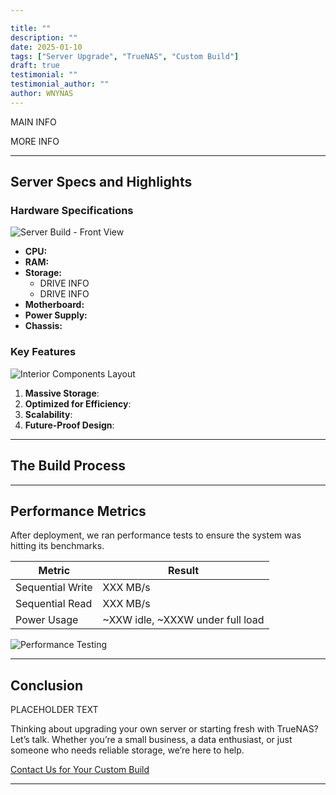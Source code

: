 ```yaml
---

title: ""
description: ""
date: 2025-01-10
tags: ["Server Upgrade", "TrueNAS", "Custom Build"]
draft: true
testimonial: ""
testimonial_author: ""
author: WNYNAS
---
```


MAIN INFO

<!--more-->

MORE INFO

---

## **Server Specs and Highlights**

### Hardware Specifications  
![Server Build - Front View](placeholder-for-image-front-view.jpg)  
* **CPU:** 
* **RAM:** 
* **Storage:**  
  - DRIVE INFO
  - DRIVE INFO
* **Motherboard:** 
* **Power Supply:** 
* **Chassis:** 

### Key Features  
![Interior Components Layout](placeholder-for-image-interior-layout.jpg)  
1. **Massive Storage**: 
2. **Optimized for Efficiency**: 
3. **Scalability**: 
4. **Future-Proof Design**: 

---

## **The Build Process**



---

## **Performance Metrics**  
After deployment, we ran performance tests to ensure the system was hitting its benchmarks.  

| **Metric**        | **Result**                        |  
|-------------------|-----------------------------------|  
| Sequential Write  | XXX MB/s                          |  
| Sequential Read   | XXX MB/s                          |  
| Power Usage       | ~XXW idle, ~XXXW under full load  |  

![Performance Testing](placeholder-for-image-performance-testing.jpg)  

---

## **Conclusion**  

PLACEHOLDER TEXT

Thinking about upgrading your own server or starting fresh with TrueNAS? Let’s talk. Whether you’re a small business, a data enthusiast, or just someone who needs reliable storage, we’re here to help.  

[Contact Us for Your Custom Build](/contact)  

---